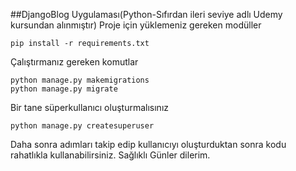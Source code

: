   ##DjangoBlog Uygulaması(Python-Sıfırdan ileri seviye adlı Udemy kursundan alınmıştır)
   Proje için yüklemeniz gereken modüller 
    
    pip install -r requirements.txt

   Çalıştırmanız gereken komutlar
  
    python manage.py makemigrations
    python manage.py migrate
   
   Bir tane süperkullanıcı oluşturmalısınız
     
    python manage.py createsuperuser

Daha sonra adımları takip edip kullanıcıyı oluşturduktan sonra kodu rahatlıkla kullanabilirsiniz.
Sağlıklı Günler dilerim.


